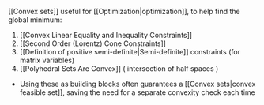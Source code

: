 [[Convex sets]] useful for [[Optimization|optimization]], to help find the global minimum:

1. [[Convex Linear Equality and Inequality Constraints]]
2. [[Second Order (Lorentz) Cone Constraints]]
3. [[Definition of positive semi-definite|Semi-definite]] constraints (for matrix variables)
4. [[Polyhedral Sets Are Convex]] ( intersection of half spaces )

- Using these as building blocks often guarantees a [[Convex sets|convex feasible set]], saving the need for a separate convexity check each time